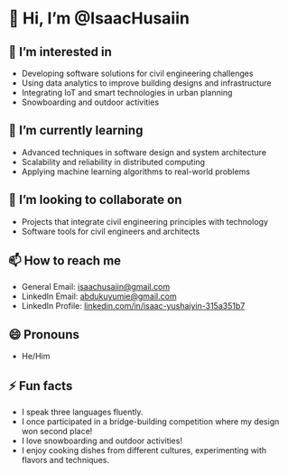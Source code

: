 # 👋 Hi, I’m @IsaacHusaiin

## 👀 I’m interested in
- Developing software solutions for civil engineering challenges
- Using data analytics to improve building designs and infrastructure
- Integrating IoT and smart technologies in urban planning
- Snowboarding and outdoor activities

## 🌱 I’m currently learning
- Advanced techniques in software design and system architecture
- Scalability and reliability in distributed computing
- Applying machine learning algorithms to real-world problems

## 💞️ I’m looking to collaborate on
- Projects that integrate civil engineering principles with technology
- Software tools for civil engineers and architects

## 📫 How to reach me
- General Email: [isaachusaiin@gmail.com](mailto:isaachusaiin@gmail.com)
- LinkedIn Email: [abdukuyumie@gmail.com](mailto:abdukuyumie@gmail.com)
- LinkedIn Profile: [linkedin.com/in/isaac-yushaiyin-315a351b7](https://www.linkedin.com/in/isaac-yushaiyin-315a351b7)

## 😄 Pronouns
- He/Him

## ⚡ Fun facts
- I speak three languages fluently.
- I once participated in a bridge-building competition where my design won second place!
- I love snowboarding and outdoor activities!
- I enjoy cooking dishes from different cultures, experimenting with flavors and techniques.

